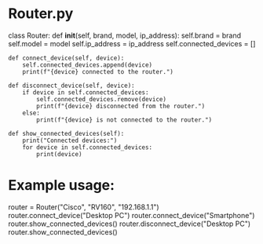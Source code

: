 # Router.py

class Router:
    def __init__(self, brand, model, ip_address):
        self.brand = brand
        self.model = model
        self.ip_address = ip_address
        self.connected_devices = []

    def connect_device(self, device):
        self.connected_devices.append(device)
        print(f"{device} connected to the router.")

    def disconnect_device(self, device):
        if device in self.connected_devices:
            self.connected_devices.remove(device)
            print(f"{device} disconnected from the router.")
        else:
            print(f"{device} is not connected to the router.")

    def show_connected_devices(self):
        print("Connected devices:")
        for device in self.connected_devices:
            print(device)

# Example usage:
router = Router("Cisco", "RV160", "192.168.1.1")
router.connect_device("Desktop PC")
router.connect_device("Smartphone")
router.show_connected_devices()
router.disconnect_device("Desktop PC")
router.show_connected_devices()

